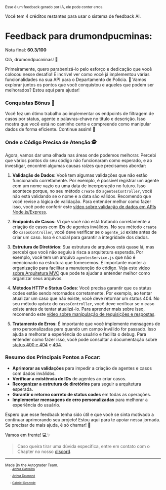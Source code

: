 <sup>Esse é um feedback gerado por IA, ele pode conter erros.</sup>

Você tem 4 créditos restantes para usar o sistema de feedback AI.

# Feedback para drumondpucminas:

Nota final: **60.3/100**

Olá, drumondpucminas! 🌟

Primeiramente, quero parabenizá-lo pelo esforço e dedicação que você colocou nesse desafio! É incrível ver como você já implementou várias funcionalidades na sua API para o Departamento de Polícia. 🎉 Vamos explorar juntos os pontos que você conquistou e aqueles que podem ser melhorados? Estou aqui para ajudar!

### Conquistas Bônus 🎊
Você fez um ótimo trabalho ao implementar os endpoints de filtragem de casos por status, agente e palavras-chave no título e descrição. Isso mostra que você está no caminho certo e compreende como manipular dados de forma eficiente. Continue assim! 💪

### Onde o Código Precisa de Atenção 🕵️
Agora, vamos dar uma olhada nas áreas onde podemos melhorar. Percebi que vários pontos do seu código não funcionaram como esperado, e ao investigar, encontrei algumas causas raízes que precisamos abordar:

1. **Validação de Dados**: Você tem algumas validações que não estão funcionando corretamente. Por exemplo, é possível registrar um agente com um nome vazio ou uma data de incorporação no futuro. Isso acontece porque, no seu método `create` do `agentesController`, você não está validando se o nome e a data são válidos. Recomendo que você revise a lógica de validação. Para entender melhor como fazer isso, você pode conferir este [vídeo sobre validação de dados em APIs Node.js/Express](https://youtu.be/yNDCRAz7CM8?si=Lh5u3j27j_a4w3A_).

2. **Endpoints de Casos**: Vi que você não está tratando corretamente a criação de casos com IDs de agentes inválidos. No seu método `create` do `casosController`, você deve verificar se o `agente_id` existe antes de criar um caso. Isso é crucial para garantir a integridade dos dados. 

3. **Estrutura de Diretórios**: Sua estrutura de arquivos está quase lá, mas percebi que você não seguiu à risca a arquitetura esperada. Por exemplo, você tem um arquivo `agentesService.js` que não é mencionado na estrutura que fornecemos. É importante manter a organização para facilitar a manutenção do código. Veja este [vídeo sobre Arquitetura MVC](https://youtu.be/bGN_xNc4A1k?si=Nj38J_8RpgsdQ-QH) que pode te ajudar a entender melhor como organizar seus arquivos.

4. **Métodos HTTP e Status Codes**: Você precisa garantir que os status codes estão sendo retornados corretamente. Por exemplo, ao tentar atualizar um caso que não existe, você deve retornar um status 404. No seu método `update` do `casosController`, você deve verificar se o caso existe antes de tentar atualizá-lo. Para aprender mais sobre isso, recomendo este [vídeo sobre manipulação de requisições e respostas](https://youtu.be/--TQwiNIw28).

5. **Tratamento de Erros**: É importante que você implemente mensagens de erro personalizadas para quando um campo inválido for passado. Isso ajuda a melhorar a experiência do usuário e facilita o debug. Para entender como fazer isso, você pode consultar a documentação sobre [status 400 e 404](https://developer.mozilla.org/pt-BR/docs/Web/HTTP/Status/400) e [404](https://developer.mozilla.org/pt-BR/docs/Web/HTTP/Status/404).

### Resumo dos Principais Pontos a Focar:
- **Aprimorar as validações** para impedir a criação de agentes e casos com dados inválidos.
- **Verificar a existência de IDs** de agentes ao criar casos.
- **Reorganizar a estrutura de diretórios** para seguir a arquitetura esperada.
- **Garantir o retorno correto de status codes** em todas as operações.
- **Implementar mensagens de erro personalizadas** para melhorar a experiência do usuário.

Espero que esse feedback tenha sido útil e que você se sinta motivado a continuar aprimorando seu projeto! Estou aqui para te apoiar nessa jornada. Se precisar de mais ajuda, é só chamar! 🚀

Vamos em frente! 💻✨

> Caso queira tirar uma dúvida específica, entre em contato com o Chapter no nosso [discord](https://discord.gg/gTUbnPgj).



---
<sup>Made By the Autograder Team.</sup><br>&nbsp;&nbsp;&nbsp;&nbsp;<sup><sup>- [Arthur Carvalho](https://github.com/ArthuCRodrigues)</sup></sup><br>&nbsp;&nbsp;&nbsp;&nbsp;<sup><sup>- [Arthur Drumond](https://github.com/drumondpucminas)</sup></sup><br>&nbsp;&nbsp;&nbsp;&nbsp;<sup><sup>- [Gabriel Resende](https://github.com/gnvr29)</sup></sup>